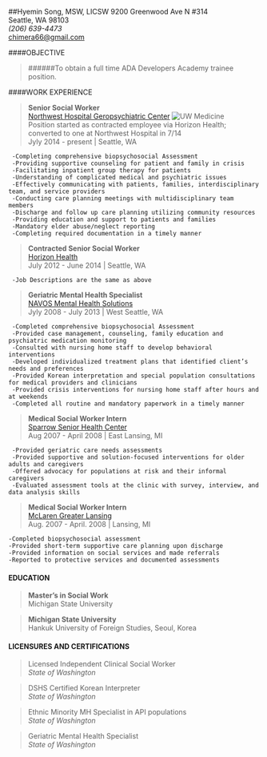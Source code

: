 ##Hyemin Song, MSW, LICSW
9200 Greenwood Ave N #314  
Seattle, WA 98103  
*(206) 639-4473*  
chimera66@gmail.com

####OBJECTIVE 

> ######To obtain a full time ADA Developers Academy trainee position.	

####WORK EXPERIENCE

>**Senior Social Worker**  
[Northwest Hospital Geropsychiatric Center](http://nwhospital.org/services/gero_inpatient.asp)
![UW Medicine](http://nwhospital.org/default.asp/)   
Position started as contracted employee via Horizon Health; converted to one at Northwest Hospital in 7/14      
Jyly 2014 - present | Seattle, WA    

     -Completing comprehensive biopsychosocial Assessment  
     -Providing supportive counseling for patient and family in crisis  
     -Facilitating inpatient group therapy for patients  
     -Understanding of complicated medical and psychiatric issues   
     -Effectively communicating with patients, families, interdisciplinary team, and service providers   
     -Conducting care planning meetings with multidisciplinary team members        
     -Discharge and follow up care planning utilizing community resources  
     -Providing education and support to patients and families  
     -Mandatory elder abuse/neglect reporting  
     -Completing required documentation in a timely manner 

>**Contracted Senior Social Worker**  
[Horizon Health](http://www.horizonhealth.com/index.php/consulting/)  
July 2012 - June 2014 | Seattle, WA    

     -Job Descriptions are the same as above  
    
>**Geriatric Mental Health Specialist**  
[NAVOS Mental Health Solutions](http://www.navos.org/outpatient-programs/older-adult)    
Jyly 2008 - July 2013 | West Seattle, WA    

     -Completed comprehensive biopsychosocial Assessment    
     -Provided case management, counseling, family education and psychiatric medication monitoring  
     -Consulted with nursing home staff to develop behavioral interventions   
     -Developed individualized treatment plans that identified client’s needs and preferences  
     -Provided Korean interpretation and special population consultations for medical providers and clinicians
     -Provided crisis interventions for nursing home staff after hours and at weekends
     -Completed all routine and mandatory paperwork in a timely manner     

>**Medical Social Worker Intern**    
[Sparrow Senior Health Center](http://www.sparrow.org/seniorservices)       
Aug 2007 - April 2008 | East Lansing, MI

     -Provided geriatric care needs assessments  
     -Provided supportive and solution-focused interventions for older adults and caregivers  
     -Offered advocacy for populations at risk and their informal caregivers  
     -Evaluated assessment tools at the clinic with survey, interview, and data analysis skills  

>**Medical Social Worker Intern**  
[McLaren Greater Lansing](http://www.mclaren.org/lansing/Lansing.aspx)      
Aug. 2007 - April. 2008 | Lansing, MI  

    -Completed biopsychosocial assessment
    -Provided short-term supportive care planning upon discharge
    -Provided information on social services and made referrals
    -Reported to protective services and documented assessments
    
#### EDUCATION
>**Master’s in Social Work**  
Michigan State University  

>**Michigan State University**  
Hankuk University of Foreign Studies, Seoul, Korea  

#### LICENSURES AND CERTIFICATIONS
>Licensed Independent Clinical Social Worker  
*State of Washington*

>DSHS Certified Korean Interpreter  
*State of Washington*  
    
>Ethnic Minority MH Specialist in API populations  
*State of Washington*  
    
>Geriatric Mental Health Specialist  
*State of Washington*  
  



    

  


